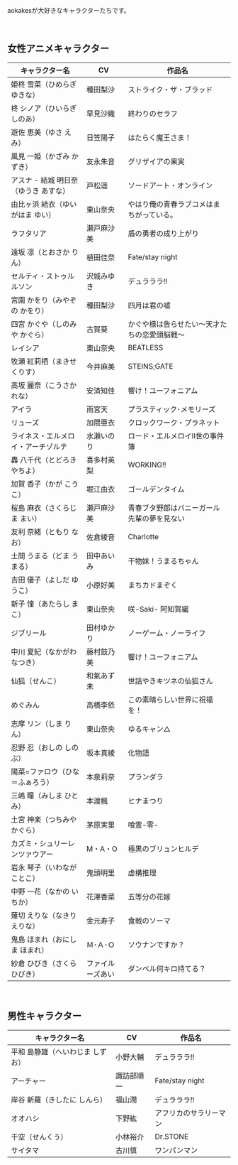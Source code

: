 aokakesが大好きなキャラクターたちです。  

<br>

## 女性アニメキャラクター
|キャラクター名|CV|作品名|
|---|---|---|
|姫柊 雪菜（ひめらぎ ゆきな）|種田梨沙|ストライク・ザ・ブラッド|
|柊 シノア（ひいらぎ しのあ）|早見沙織|終わりのセラフ|
|遊佐 恵美（ゆさ えみ）|日笠陽子|はたらく魔王さま！|
|風見 一姫（かざみ かずき）|友永朱音|グリザイアの果実|
|アスナ - 結城 明日奈（ゆうき あすな）|戸松遥|ソードアート・オンライン|
|由比ヶ浜 結衣（ゆいがはま ゆい）|東山奈央|やはり俺の青春ラブコメはまちがっている。|
|ラフタリア|瀬戸麻沙美|盾の勇者の成り上がり|
|遠坂 凛（とおさか りん）|植田佳奈|Fate/stay night|
|セルティ・ストゥルルソン|沢城みゆき|デュラララ!!|
|宮園 かをり（みやぞの かをり）|種田梨沙|四月は君の嘘|
|四宮 かぐや（しのみや かぐら）|古賀葵|かぐや様は告らせたい～天才たちの恋愛頭脳戦～|
|レイシア|東山奈央|BEATLESS|
|牧瀬 紅莉栖（まきせ くりす）|今井麻美|STEINS;GATE|
|高坂 麗奈（こうさか れな）|安済知佳|響け！ユーフォニアム|
|アイラ|雨宮天|プラスティック･メモリーズ|
|リューズ|加隈亜衣|クロックワーク・プラネット|
|ライネス・エルメロイ・アーチゾルテ|水瀬いのり|ロード・エルメロイⅡ世の事件簿|
|轟 八千代（とどろき やちよ）|喜多村英梨|WORKING!!|
|加賀 香子（かが こうこ）|堀江由衣|ゴールデンタイム|
|桜島 麻衣（さくらじま まい）|瀬戸麻沙美|青春ブタ野郎はバニーガール先輩の夢を見ない|
|友利 奈緒（ともり なお）|佐倉綾音|Charlotte|
|土間 うまる（どま うまる）|田中あいみ|干物妹！うまるちゃん|
|吉田 優子（よしだ ゆうこ）|小原好美|まちカドまぞく|
|新子 憧（あたらし まこ）|東山奈央|咲-Saki- 阿知賀編|
|ジブリール|田村ゆかり|ノーゲーム・ノーライフ|
|中川 夏紀（なかがわ なつき）|藤村鼓乃美|響け！ユーフォニアム|
|仙狐（せんこ）|和氣あず未|世話やきキツネの仙狐さん|
|めぐみん|高橋李依|この素晴らしい世界に祝福を！|
|志摩 リン（しま りん）|東山奈央|ゆるキャン△|
|忍野 忍（おしの しのぶ）|坂本真綾|化物語|
|陽菜=ファロウ（ひな＝ふぁろう）|本泉莉奈|プランダラ|
|三嶋 瞳（みしま ひとみ）|本渡楓|ヒナまつり|
|土宮 神楽（つちみや かぐら）|茅原実里|喰霊-零-|
|カズミ・シュリーレンツァウアー|M・A・O|極黒のブリュンヒルデ|
|岩永 琴子（いわなが ことこ）|鬼頭明里|虚構推理|
|中野 一花（なかの いちか）|花澤香菜|五等分の花嫁|
|薙切 えりな（なきり えりな）|金元寿子|食戟のソーマ|
|鬼島 ほまれ（おにしま ほまれ）|Ｍ･Ａ･Ｏ|ソウナンですか？|
|紗倉 ひびき（さくら ひびき）|ファイルーズあい|ダンベル何キロ持てる？|

<br>

## 男性キャラクター
|キャラクター名|CV|作品名|
|---|---|---|
|平和 島静雄（へいわじま しずお）|小野大輔|デュラララ!!|
|アーチャー|諏訪部順一|Fate/stay night|
|岸谷 新羅（きしたに しんら）|福山潤|デュラララ!!|
|オオハシ|下野紘|アフリカのサラリーマン|
|千空（せんくう）|小林裕介|Dr.STONE|
|サイタマ|古川慎|ワンパンマン|